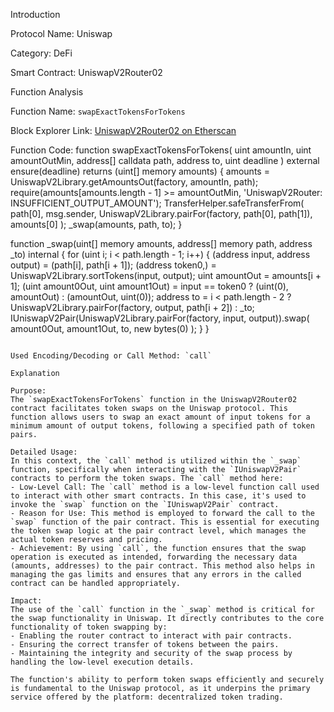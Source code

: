 Introduction

Protocol Name: Uniswap

Category: DeFi

Smart Contract: UniswapV2Router02

Function Analysis

Function Name: `swapExactTokensForTokens`

Block Explorer Link: [UniswapV2Router02 on Etherscan](https://etherscan.io/address/0x7a250d5630b4cf539739df2c5dacab71a8a83c8)

Function Code:
function swapExactTokensForTokens(
    uint amountIn,
    uint amountOutMin,
    address[] calldata path,
    address to,
    uint deadline
) external ensure(deadline) returns (uint[] memory amounts) {
    amounts = UniswapV2Library.getAmountsOut(factory, amountIn, path);
    require(amounts[amounts.length - 1] >= amountOutMin, 'UniswapV2Router: INSUFFICIENT_OUTPUT_AMOUNT');
    TransferHelper.safeTransferFrom(
        path[0], msg.sender, UniswapV2Library.pairFor(factory, path[0], path[1]), amounts[0]
    );
    _swap(amounts, path, to);
}

function _swap(uint[] memory amounts, address[] memory path, address _to) internal {
    for (uint i; i < path.length - 1; i++) {
        (address input, address output) = (path[i], path[i + 1]);
        (address token0,) = UniswapV2Library.sortTokens(input, output);
        uint amountOut = amounts[i + 1];
        (uint amount0Out, uint amount1Out) = input == token0 ? (uint(0), amountOut) : (amountOut, uint(0));
        address to = i < path.length - 2 ? UniswapV2Library.pairFor(factory, output, path[i + 2]) : _to;
        IUniswapV2Pair(UniswapV2Library.pairFor(factory, input, output)).swap(
            amount0Out, amount1Out, to, new bytes(0)
        );
    }
}
```

Used Encoding/Decoding or Call Method: `call`

Explanation

Purpose:
The `swapExactTokensForTokens` function in the UniswapV2Router02 contract facilitates token swaps on the Uniswap protocol. This function allows users to swap an exact amount of input tokens for a minimum amount of output tokens, following a specified path of token pairs.

Detailed Usage:
In this context, the `call` method is utilized within the `_swap` function, specifically when interacting with the `IUniswapV2Pair` contracts to perform the token swaps. The `call` method here:
- Low-Level Call: The `call` method is a low-level function call used to interact with other smart contracts. In this case, it's used to invoke the `swap` function on the `IUniswapV2Pair` contract.
- Reason for Use: This method is employed to forward the call to the `swap` function of the pair contract. This is essential for executing the token swap logic at the pair contract level, which manages the actual token reserves and pricing.
- Achievement: By using `call`, the function ensures that the swap operation is executed as intended, forwarding the necessary data (amounts, addresses) to the pair contract. This method also helps in managing the gas limits and ensures that any errors in the called contract can be handled appropriately.

Impact:
The use of the `call` function in the `_swap` method is critical for the swap functionality in Uniswap. It directly contributes to the core functionality of token swapping by:
- Enabling the router contract to interact with pair contracts.
- Ensuring the correct transfer of tokens between the pairs.
- Maintaining the integrity and security of the swap process by handling the low-level execution details.

The function's ability to perform token swaps efficiently and securely is fundamental to the Uniswap protocol, as it underpins the primary service offered by the platform: decentralized token trading.
